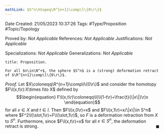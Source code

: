 ```yaml
---
mathLink: $S^n\htopeq\R^{n+1}\comp\l\{0\r\}$
---
```


<div class="topSpace"></div>

Date Created: 21/05/2023 10:37:26
Tags: #Type/Proposition #Topic/Topology

Proved by: _Not Applicable_
References: _Not Applicable_
Justifications: _Not Applicable_

Specializations: _Not Applicable_
Generalizations: _Not Applicable_

``` ad-Proposition
title: Proposition.

For all $n\in\N^+$, the sphere $S^n$ is a (strong) deformation retract of $\R^{n+1}\comp\l\{0\r\}$.

```

<i>Proof.</i> Let $X\coloneqq\R^{n+1}\comp\l\{0\r\}$ and consider the homotopy $F\l(x,t\r):X\times I\to X$ defined by
$$\begin{equation}
    F\l(x,t\r)\coloneqq\l(\l(1-t\r)+\frac{t}{\|x\|}\r)x
\end{equation}$$
for all $x\in X$ and $t\in I$. Then $F\l(x,0\r)=x$ and $F\l(x,1\r)=x/\|x\|\in S^n$ where $F^2\l(\slot,1\r)=F\l(\slot,1\r)$, so $F$ is a deformation retraction from $X$ to $S^n$. Furthermore, since $F\l(x,t\r)=x$ for all $x\in S^n$, the deformation retract is strong.<span style="float:right;">$\blacksquare$</span>
